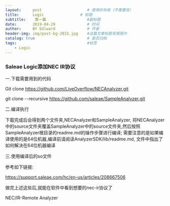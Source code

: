 ```yaml
---
layout:     post                    # 使用的布局（不需要改）
title:      Logic                # 标题 
subtitle:    第一篇                  #副标题
date:       2019-04-29              # 时间
author:     BY Edlward              # 作者
header-img: img/post-bg-2015.jpg    #这篇文章标题背景图片
catalog: true                       # 是否归档
tags:                               #标签
    - Logic
---
```


### Saleae Logic添加NEC IR协议
一.下载需要用到的代码

Git clone https://github.com/LiveOverflow/NECAnalyzer.git

git clone --recursive https://github.com/saleae/SampleAnalyzer.git 

二.编译执行

下载完成后会得到两个文件夹,NECAnalyzer和SampleAnalyzer, 将NECAnalyzer中的source文件夹覆盖SampleAnalyzer中的source文件夹,然后按照SampleAnalyzer根目录的readme.md的操作步骤进行编译; 需要注意的是如果编译使用的是64位机器,编译前请阅读AnalyzerSDK/lib/readme.md, 文件中指出了如何解决在64位机器编译

三.使用编译后的so文件

参考如下链接:

https://support.saleae.com/hc/en-us/articles/208667506 

做完上述这些后,就能在软件中看到想要的nec-ir协议了

NEC/IR-Remote Analyzer
